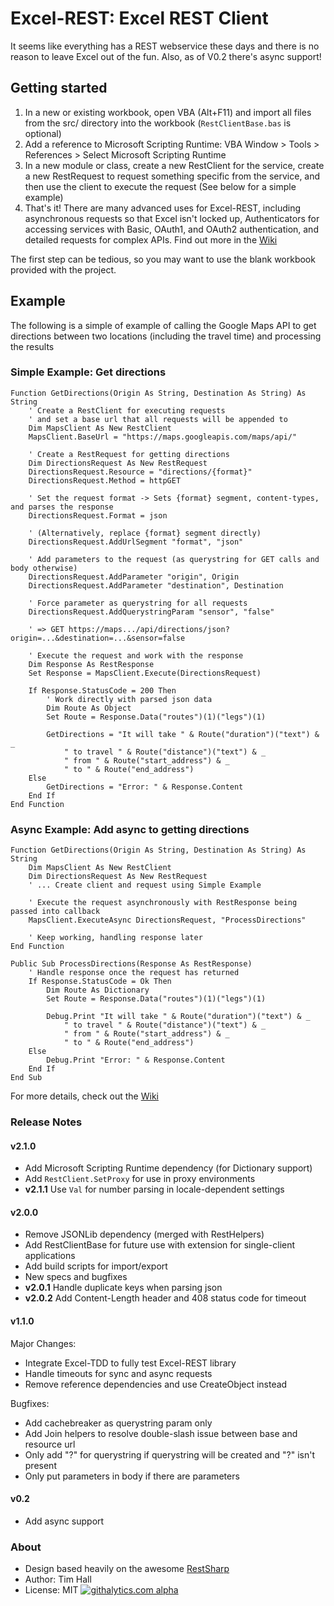 Excel-REST: Excel REST Client
=============================

It seems like everything has a REST webservice these days and there is no reason to leave Excel out of the fun. Also, as of V0.2 there's async support!

Getting started
---------------

1.  In a new or existing workbook, open VBA (Alt+F11) and import all files from the src/ directory into the workbook (`RestClientBase.bas` is optional)
2.  Add a reference to Microsoft Scripting Runtime: VBA Window > Tools > References > Select Microsoft Scripting Runtime
3.  In a new module or class, create a new RestClient for the service, create a new RestRequest to request something specific from the service,
    and then use the client to execute the request
    (See below for a simple example)
4.  That's it! There are many advanced uses for Excel-REST, including asynchronous requests so that Excel isn't locked up, Authenticators for accessing
    services with Basic, OAuth1, and OAuth2 authentication, and detailed requests for complex APIs. Find out more in the [Wiki](https://github.com/timhall/Excel-REST/wiki)

The first step can be tedious, so you may want to use the blank workbook provided with the project.

Example
-------

The following is a simple of example of calling the Google Maps API to get directions between two locations (including the travel time) and processing the results

### Simple Example: Get directions
```VB
Function GetDirections(Origin As String, Destination As String) As String
    ' Create a RestClient for executing requests
    ' and set a base url that all requests will be appended to
    Dim MapsClient As New RestClient
    MapsClient.BaseUrl = "https://maps.googleapis.com/maps/api/"
    
    ' Create a RestRequest for getting directions
    Dim DirectionsRequest As New RestRequest
    DirectionsRequest.Resource = "directions/{format}"
    DirectionsRequest.Method = httpGET
    
    ' Set the request format -> Sets {format} segment, content-types, and parses the response
    DirectionsRequest.Format = json
    
    ' (Alternatively, replace {format} segment directly)
    DirectionsRequest.AddUrlSegment "format", "json"
    
    ' Add parameters to the request (as querystring for GET calls and body otherwise)
    DirectionsRequest.AddParameter "origin", Origin
    DirectionsRequest.AddParameter "destination", Destination
    
    ' Force parameter as querystring for all requests
    DirectionsRequest.AddQuerystringParam "sensor", "false"
    
    ' => GET https://maps.../api/directions/json?origin=...&destination=...&sensor=false
    
    ' Execute the request and work with the response
    Dim Response As RestResponse
    Set Response = MapsClient.Execute(DirectionsRequest)
    
    If Response.StatusCode = 200 Then
        ' Work directly with parsed json data
        Dim Route As Object
        Set Route = Response.Data("routes")(1)("legs")(1)
        
        GetDirections = "It will take " & Route("duration")("text") & _
            " to travel " & Route("distance")("text") & _
            " from " & Route("start_address") & _
            " to " & Route("end_address")
    Else
        GetDirections = "Error: " & Response.Content
    End If
End Function
```

### Async Example: Add async to getting directions
```VB
Function GetDirections(Origin As String, Destination As String) As String
    Dim MapsClient As New RestClient
    Dim DirectionsRequest As New RestRequest
    ' ... Create client and request using Simple Example
    
    ' Execute the request asynchronously with RestResponse being passed into callback
    MapsClient.ExecuteAsync DirectionsRequest, "ProcessDirections"
    
    ' Keep working, handling response later
End Function

Public Sub ProcessDirections(Response As RestResponse)
    ' Handle response once the request has returned
    If Response.StatusCode = Ok Then
        Dim Route As Dictionary
        Set Route = Response.Data("routes")(1)("legs")(1)

        Debug.Print "It will take " & Route("duration")("text") & _
            " to travel " & Route("distance")("text") & _
            " from " & Route("start_address") & _
            " to " & Route("end_address")
    Else
        Debug.Print "Error: " & Response.Content
    End If
End Sub
```

For more details, check out the [Wiki](https://github.com/timhall/Excel-REST/wiki)

### Release Notes

#### v2.1.0

- Add Microsoft Scripting Runtime dependency (for Dictionary support)
- Add `RestClient.SetProxy` for use in proxy environments
- __v2.1.1__ Use `Val` for number parsing in locale-dependent settings

#### v2.0.0

- Remove JSONLib dependency (merged with RestHelpers)
- Add RestClientBase for future use with extension for single-client applications
- Add build scripts for import/export
- New specs and bugfixes
- __v2.0.1__ Handle duplicate keys when parsing json
- __v2.0.2__ Add Content-Length header and 408 status code for timeout

#### v1.1.0

Major Changes:

- Integrate Excel-TDD to fully test Excel-REST library
- Handle timeouts for sync and async requests
- Remove reference dependencies and use CreateObject instead

Bugfixes:

- Add cachebreaker as querystring param only
- Add Join helpers to resolve double-slash issue between base and resource url
- Only add "?" for querystring if querystring will be created and "?" isn't present
- Only put parameters in body if there are parameters

#### v0.2

- Add async support

### About

- Design based heavily on the awesome [RestSharp](http://restsharp.org/)
- Author: Tim Hall
- License: MIT
[![githalytics.com alpha](https://cruel-carlota.pagodabox.com/304523f72ecef00eae1840dcac0c16bd "githalytics.com")](http://githalytics.com/timhall/Excel-REST)
